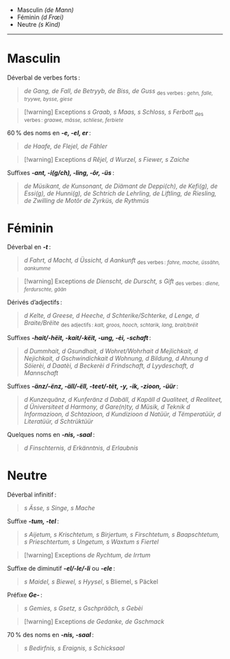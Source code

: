 - Masculin *(de Mann)*
- Féminin *(d Frœi)*
- Neutre *(s Kind)*

---

# Masculin

Déverbal de verbes forts :
> _de Gang, de Fall, de Betryyb, de Biss, de Guss_
> <sub>des verbes : _gehn, falle, tryywe, bysse, giese_</sub>

> [!warning] Exceptions
> _s Graab, s Maas, s Schloss, s Ferbott_
> <sub>des verbes : _graawe, mässe, schliese, ferbiete_</sub>

60 % des noms en ***-e, -el, er*** :
> _de Haafe, de Flejel, de Fähler_

> [!warning] Exceptions
> _d Rêjel, d Wurzel, s Fiewer, s Zaiche_

Suffixes ***-ant, -i(g/ch), -ling, -ôr, -üs*** :
> _de Müsikant, de Kunsonant, de Diämant
> de Deppi(ch), de Kefi(g), de Essi(g), de Hunni(g), de Schtrich
> de Lehrling, de Liftling, de Riesling, de Zwilling
> de Motôr
> de Zyrküs, de Rythmüs_

# Féminin

Déverbal en ***-t*** :
> _d Fahrt, d Macht, d Üssicht, d Aankunft_
> <sub>des verbes : _fahre, mache, üssähn, aankumme_</sub>

> [!warning] Exceptions
> _de Dienscht, de Durscht, s Gift_
> <sub>des verbes : _diene, ferdurschte, gään_</sub>

Dérivés d’adjectifs :
> _d Kelte, d Greese, d Heeche, d Schterike/Schterke, d Lenge, d Braite/Brëite_
> <sub>des adjectifs : _kalt, groos, hooch, schtarik, lang, brait/brëit_</sub>

Suffixes ***-hait/-hëit, -kait/-këit, -ung, -èi, -schaft*** :
> _d Dummhait, d Gsundhait, d Wohret/Wohrhait
> d Mejlichkait, d Nejichkait, d Gschwindichkait
> d Wohnung, d Bildung, d Ahnung
> d Söierèi, d Daatèi, d Beckerèi
> d Frindschaft, d Lyydeschaft, d Mannschaft_

Suffixes ***-änz/-ënz, -äll/-ëll, -teet/-tët, -y, -ik, -zioon, -üür*** :
> _d Kunzequänz, d Kunferänz
> d Dabäll, d Kapäll
> d Qualiteet, d Realiteet, d Üniversiteet
> d Harmony, d Gare(n)ty, 
> d Müsik, d Teknik
> d Informazioon, d Schtazioon, d Kundizioon
> d Natüür, d Tëmperatüür, d Literatüür, d Schtrüktüür_

Quelques noms en ***-nis, -saal*** :
> _d Finschternis, d Erkänntnis, d Erlaubnis_

# Neutre

Déverbal infinitif :
> _s Ässe, s Singe, s Mache_

Suffixe ***-tum, -tel*** :
> _s Aijetum, s Krischtetum, s Birjertum, s Firschtetum, s Baapschtetum, s Prieschtertum, s Ungetum, s Waxtum_
> _s Fiertel_

> [!warning] Exceptions
> _de Rychtum, de Irrtum_

Suffixe de diminutif ***-el/-le/-li*** ou ***-ele*** :
> _s Maidel, s Biewel, s Hyysel_, s Bliemel, s Päckel

Préfixe ***Ge-*** :
> _s Gemies, s Gsetz, s Gschprääch, s Gebèi_

> [!warning] Exceptions
> _de Gedanke, de Gschmack_

70 % des noms en ***-nis, -saal*** :
> _s Bedirfnis, s Eraignis, s Schicksaal_